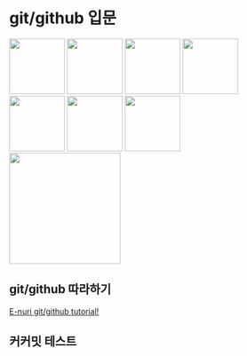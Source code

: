 # git/github 입문

<img src="https://octodex.github.com/images/daftpunktocat-guy.gif" height="100">
<img src="https://octodex.github.com/images/daftpunktocat-guy.gif" height="100">
<img src="https://octodex.github.com/images/daftpunktocat-guy.gif" height="100">
<img src="https://octodex.github.com/images/daftpunktocat-guy.gif" height="100">
<img src="https://octodex.github.com/images/daftpunktocat-guy.gif" height="100">
<img src="https://octodex.github.com/images/daftpunktocat-guy.gif" height="100">
<img src="https://octodex.github.com/images/daftpunktocat-guy.gif" height="100">
<img src="https://octodex.github.com/images/daftpunktocat-guy.gif" height="200">

## git/github 따라하기
[E-nuri git/github tutorial!](https://github.com/E-nuri/git_beginner)

## 커커밋 테스트
